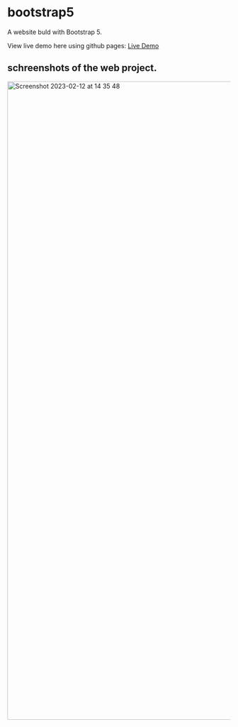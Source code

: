 # bootstrap5

A website buld with Bootstrap 5.

View live demo here using github pages: [Live Demo]()

## schreenshots of the web project.
<img width="1440" alt="Screenshot 2023-02-12 at 14 35 48" src="https://user-images.githubusercontent.com/73651340/218317414-f30351c4-5d3f-4794-bea1-bb0dbe5f3322.png">
